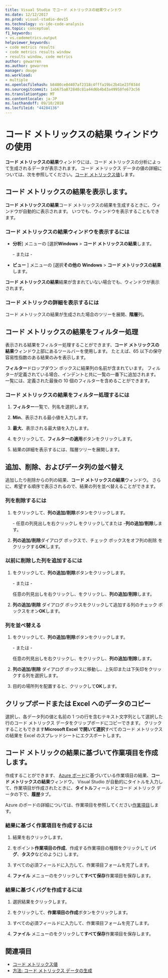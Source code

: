 ```yaml
---
title: Visual Studio でコード メトリックスの結果ウィンドウ
ms.date: 12/12/2017
ms.prod: visual-studio-dev15
ms.technology: vs-ide-code-analysis
ms.topic: conceptual
f1_keywords:
- vs.codemetrics.output
helpviewer_keywords:
- code metrics results
- code metrics results window
- results window, code metrics
author: gewarren
ms.author: gewarren
manager: douge
ms.workload:
- multiple
ms.openlocfilehash: b8400ce0d407af2318c4fffa19bc2b41e23f034d
ms.sourcegitcommit: 1ab675a872848c81a44d6b4bd3a49958fe673c56
ms.translationtype: MT
ms.contentlocale: ja-JP
ms.lasthandoff: 09/10/2018
ms.locfileid: "44284136"
---
```

# <a name="using-the-code-metrics-results-window"></a>コード メトリックスの結果 ウィンドウの使用

**コード メトリックスの結果**ウィンドウには、コード メトリックスの分析によって生成されるデータが表示されます。 コード メトリックス データの値の詳細については、次を参照してください。[コード メトリックス値](../code-quality/code-metrics-values.md)します。

## <a name="displaying-code-metrics-results"></a>コード メトリックスの結果を表示します。

**コード メトリックスの結果**コード メトリックスの結果を生成するときに、ウィンドウが自動的に表示されます。 いつでも、ウィンドウを表示することもできます。

### <a name="to-display-the-code-metrics-results-window"></a>コード メトリックスの結果ウィンドウを表示するには

- **分析**] メニューの [選択**Windows** > **コード メトリックスの結果**します。

   \- または -

- **ビュー** ] メニューの [選択**その他の Windows** > **コード メトリックスの結果**します。

**コード メトリックスの結果**結果が含まれていない場合でも、ウィンドウが表示されます。

### <a name="to-view-code-metrics-details"></a>コード メトリックの詳細を表示するには

コード メトリックスの結果が生成された場合のツリーを展開、**階層**列。

## <a name="filtering-code-metrics-results"></a>コード メトリックスの結果をフィルター処理

表示される結果をフィルター処理することができます、**コード メトリックスの結果**ウィンドウ上部にあるツールバーを使用します。 たとえば、65 以下の保守容易性指数のある結果のみを表示します。

**フィルター**ドロップダウン ボックスに結果列の名前が含まれています。 フィルターが定義されている場合、インデントと共に一覧の一番下に追加されます。 一覧には、定義された最後の 10 個のフィルターを含めることができます。

### <a name="to-filter-the-code-metrics-results"></a>コード メトリックスの結果をフィルター処理するには

1.  **フィルター**一覧で、列名を選択します。

2.  **Min**、表示される最小値を入力します。

3.  **最大**、表示される最大値を入力します。

4.  をクリックして、**フィルターの適用**ボタンをクリックします。

5.  結果の詳細を表示するには、階層ツリーを展開します。

## <a name="adding-removing-and-rearranging-data-columns"></a>追加、削除、およびデータ列の並べ替え

追加したり削除からの列の結果、**コード メトリックスの結果**ウィンドウ。 さらに、希望する順序で表示されるので、結果の列を並べ替えることができます。

### <a name="to-remove-a-column"></a>列を削除するには

1. をクリックして、**列の追加/削除**ボタンをクリックします。

     \- 任意の列見出しを右クリックし をクリックしてまたは -**列の追加/削除**します。

1. **列の追加/削除**ダイアログ ボックスで、チェック ボックスをオフ列の削除 をクリックする**OK**します。

### <a name="to-add-a-previously-removed-column"></a>以前に削除した列を追加するには

1. をクリックして、**列の追加/削除**ボタンをクリックします。

     \- または -

     任意の列見出しを右クリックし、をクリックし、**列の追加/削除**します。

1. **列の追加/削除** ダイアログ ボックスをクリックして追加する列のチェック ボックスをオン**OK**します。

### <a name="to-rearrange-columns"></a>列を並べ替える

1. をクリックして、**列の追加/削除**ボタンをクリックします。

     \- または -

     任意の列見出しを右クリックし、をクリックし、**列の追加/削除**します。

1. **列の追加/削除** ダイアログ ボックスに移動し、上矢印または下矢印をクリックする列を選択します。

1. 目的の場所列を配置すると、クリックして**OK**します。

## <a name="copying-data-to-the-clipboard-or-excel"></a>クリップボードまたは Excel へのデータのコピー

選択し、各データ列の値と名前の 1 つの行を含むテキスト文字列として選択した行のコード メトリックス データをクリップボードにコピーできます。 クリックすることもできます**Microsoft Excel で開いて選択**すべてのコード メトリックスの結果を Excel のスプレッドシートにエクスポートします。

## <a name="creating-a-work-item-based-on-code-metric-results"></a>コード メトリックの結果に基づいて作業項目を作成します。

作成することができます、 [Azure ボード](/azure/devops/boards/index)に基づいている作業項目の結果、**コード メトリックスの結果**ウィンドウ。 Visual Studio が自動的にタイトルを入力して、作業項目が作成されたときに、**タイトル**フィールドとコード メトリック データの下で、**履歴**タブ。

Azure のボードの詳細については、作業項目を参照してください[作業項目](/azure/devops/boards/work-items/index)します。

### <a name="to-create-a-work-item-based-on-a-result"></a>結果に基づく作業項目を作成するには

1.  結果を右クリックします。

2.  をポイント**作業項目の作成**、作成する作業項目の種類をクリックして (**バグ**、**タスク**などのように) します。

3.  すべての必須フィールドに入力して、作業項目フォームを完了します。

4.  **ファイル** メニューのをクリックして**すべて保存**作業項目を保存します。

### <a name="to-create-a-bug-based-on-a-result"></a>結果に基づくバグを作成するには

1.  選択結果をクリックします。

2.  をクリックして、**作業項目の作成**ボタンをクリックします。

3.  すべての必須フィールドに入力して、作業項目フォームを完了します。

4.  **ファイル** メニューのをクリックして**すべて保存**作業項目を保存します。

## <a name="see-also"></a>関連項目

- [コード メトリックス値](../code-quality/code-metrics-values.md)
- [方法: コード メトリックス データの生成](../code-quality/how-to-generate-code-metrics-data.md)